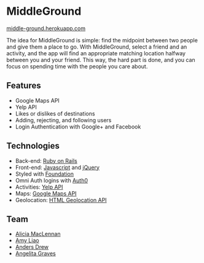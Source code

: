 # MiddleGround

[middle-ground.herokuapp.com](http://middle-ground.herokuapp.com/)

The idea for MiddleGround is simple: find the midpoint between two people and give them a place to go. With MiddleGround, select a friend and an activity, and the app will find an appropriate matching location halfway between you and your friend. This way, the hard part is done, and you can focus on spending time with the people you care about.

## Features

* Google Maps API
* Yelp API
* Likes or dislikes of destinations
* Adding, rejecting, and following users
* Login Authentication with Google+ and Facebook

## Technologies

* Back-end: [Ruby on Rails](http://rubyrails.org/)
* Front-end: [Javascript](http://javascript.com/) and [jQuery](http://jquery.com/)
* Styled with [Foundation](http://foundation.zurb.com/)
* Omni Auth logins with [Auth0](http://auth0.com/)
* Activities: [Yelp API](https://www.yelp.com/developers/documentation/v2/overview)
* Maps: [Google Maps API](https://developers.google.com/maps/?hl=en)
* Geolocation: [HTML Geolocation API](http://dev.w3.org/geo/api/spec-source.html)

## Team

* [Alicia MacLennan](https://github.com/yokuba)
* [Amy Liao](https://github.com/amyhliao)
* [Anders Drew](https://github.com/cernalanders)
* [Angelita Graves](https://github.com/gravesal)